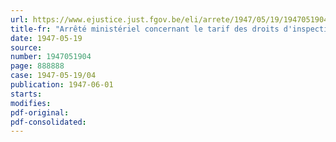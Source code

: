 ```yaml
---
url: https://www.ejustice.just.fgov.be/eli/arrete/1947/05/19/1947051904/justel
title-fr: "Arrêté ministériel concernant le tarif des droits d'inspection des navires"
date: 1947-05-19
source:
number: 1947051904
page: 888888
case: 1947-05-19/04
publication: 1947-06-01
starts:
modifies:
pdf-original:
pdf-consolidated:
---
```



